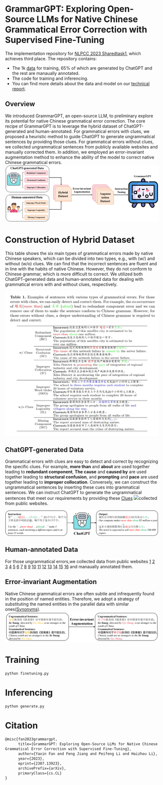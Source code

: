 # GrammarGPT: Exploring Open-Source LLMs for Native Chinese Grammatical Error Correction with Supervised Fine-Tuning
The implementation repository for [NLPCC 2023 Sharedtask1](http://tcci.ccf.org.cn/conference/2023/taskdata.php), which achieves third place. The repository contains:
* The 1k [data](./pseudo_data/instruction.json) for training, 65% of which are generated by ChatGPT and the rest are manaually annotated.
* The code for training and inferencing.
* You can find more details about the data and model on our [technical report](https://arxiv.org/abs/2307.13923).
## Overview
We introduced GrammarGPT, an open-source LLM, to preliminary explore its potential for native Chinese grammatical error correction. The core recipe of GrammarGPT is to leverage the hybrid dataset of ChatGPT-generated and human-annotated. For grammatical errors with clues, we proposed a heuristic method to guide ChatGPT to generate ungrammatical sentences by providing those clues. For grammatical errors without clues, we collected ungrammatical sentences from publicly available websites and manually corrected them. In addition, we employed an error-invariant augmentation method to enhance the ability of the model to correct native Chinese grammatical errors.
![](./assets/GrammarGPT.png)

# Construction of Hybrid Dataset

This table shows the six main types of grammatical errors made by native Chinese speakers, which can be divided into two types, e.g., with (w/) and without (w/o) clues. We can find that the incorrect sentences are fluent and in line with the habits of native Chinese. However, they do not conform to Chinese grammar, which is more difficult to correct. We utilized both ChatGPT-generated data and human-annotated data for dealing with grammatical errors with and without clues, respectively. 

![](./assets/ErrorTypes.jpg)



## ChatGPT-generated Data
Grammatical errors with clues are easy to detect and correct by recognizing the specific clues. For example, **more than** and **about** are used together leading to **redundant component**, **The cause** and **caused by** are used together leading to **structural confusion**, and **prompting** and **pace** are used together leading to **improper collocation**. Conversely, we can construct the ungrammatical sentences by inserting these cues into grammatical sentences. We can instruct ChatGPT to generate the ungrammatical sentences that meet our requirements by providing these [Clues](https://wenku.baidu.com/view/1ce351635727a5e9846a610e?aggId=e4e228d30166f5335a8102d276a20029bc646366&fr=catalogMain_text_ernie_recall_v1%3Awk_recommend_main_graph&_wkts_=1686039387317&bdQuery=%E5%86%97%E4%BD%99%E7%97%85%E5%8F%A5%E7%BB%83%E4%B9%A0)
![](ChatGPT.png)collected from public websites. 

![](./assets/ChatGPT-Generated.png)
## Human-annotated Data
For those ungrammatical errors,we collected data from public websites [1](https://wenku.baidu.com/view/1ce351635727a5e9846a610e?aggId=e4e228d30166f5335a8102d276a20029bc646366&fr=catalogMain_text_ernie_recall_v1%3Awk_recommend_main_graph&_wkts_=1686039387317&bdQuery=%E5%86%97%E4%BD%99%E7%97%85%E5%8F%A5%E7%BB%83%E4%B9%A0) [2](https://baijiahao.baidu.com/s?id=1675817725570818147&wfr=spider&for=pc) [3](https://easylearn.baidu.com/edu-page/tiangong/exercisedetail?id=174470eef8c75fbfc77db25d&from=search-duoti_pc-xiti_Detail_pc) [4](http://bj.xdf.cn/zhongkao/chuer/zhidao/134300.html) [5](http://bj.xdf.cn/zhongkao/chuer/zhidao/134299.html) [6](https://www.yueyeche.com.cn/zhjx/202207/19911.html) [7](https://mp.weixin.qq.com/s?__biz=MzI0NzE5NDI2MA==&mid=2652204429&idx=2&sn=6db3a396e1f1da2a56185917e8459d71&chksm=f2527a76c525f3600808e041222a6a78a49817314ad69603ab48129d31492a60b6920c8ac736&scene=27) [8](https://mp.weixin.qq.com/s?__biz=MzUzMDQ2MTM4OQ==&mid=2247557713&idx=4&sn=50caf0d739fd625a277e0d88fd97e1e8&chksm=fa52c5f3cd254ce57609af3da2a21e6fd0c7cdbb45d6a41cb3168c0e7e57b23b825508433d6e&scene=27) [9](https://wenku.baidu.com/view/5c9798cd961ea76e58fafab069dc5022aaea46f2.html?fr=aladdin664466&ind=3&_wkts_=1686039743632&bdQuery=%E5%8F%A5%E5%BC%8F%E6%9D%82%E7%B3%85) [10](https://zhuanlan.zhihu.com/p/479275444) [11](https://www.zszzs.com/wendang/qitafanwen/54091.html) [12](https://mp.weixin.qq.com/s?__biz=MzU4NTc3MzkwMw==&mid=2247500319&idx=3&sn=6ba362341e8f5543a8bb815e3a1657bd&chksm=fd87e43fcaf06d29a7486e45fa98215710987154fe9fcd58df33a4abf676699be2d44c293646&scene=27) [13](https://baijiahao.baidu.com/s?id=1742587369710610978&wfr=spider&for=pc) [14](https://mp.weixin.qq.com/s/DQnlXE_bKrSmTUVqTesqIg) [15](https://baijiahao.baidu.com/s?id=1617092703098480309&wfr=spider&for=pc) [16](https://www.renrendoc.com/paper/208183328.html) and manaually annotated them.

## Error-invariant Augmentation
Native Chinese grammatical errors are often subtle and infrequently found in the position of named entities. Therefore, we adopt a strategy of substituting the named entities in the parallel data with similar ones([Synonyms](https://github.com/chatopera/Synonyms)).
![](./assets/Augmentation.png)

  # Training
```
python finetuning.py
```
# Inferencing
```
python generate.py
```

# Citation
```
@misc{fan2023grammargpt,
      title={GrammarGPT: Exploring Open-Source LLMs for Native Chinese Grammatical Error Correction with Supervised Fine-Tuning}, 
      author={Yaxin Fan and Feng Jiang and Peifeng Li and Haizhou Li},
      year={2023},
      eprint={2307.13923},
      archivePrefix={arXiv},
      primaryClass={cs.CL}
}
```

